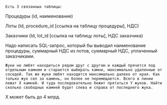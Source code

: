 
    Есть 3 связанных таблицы: 

Процедуры (id, наименование)

Лоты (Id, procedure_id [ссылка на таблицу процедуры], НДС)

Заказчики (Id, lot_id [ссылка на таблицу лоты], НДС заказчика)

Надо написать SQL-запрос, который бы выводил наименование процедуры, суммарный НДС из лотов, суммарный НДС, уплаченный заказчиками.

 

    Жуки не любят находиться рядом друг с другом и каждый прячется под отдельным камнем и старается выбирать камни, максимально удаленные от соседей. Так же жуки любят находится максимально далеко от края. Как только жук сел за камень, он более не перемещается. Всего в линии лежат X камней. И туда последовательно бежит прятаться Y жуков. Найти сколько свободных камней будет слева и справа от последнего жука.

 

X может быть до 4 млрд.
